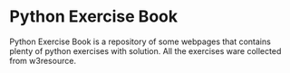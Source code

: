 # Python Exercise Book
Python Exercise Book is a repository of some webpages that contains plenty of python exercises with solution.
All the exercises ware collected from w3resource.

